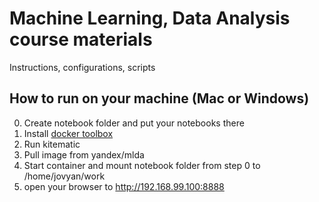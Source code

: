 # Machine Learning, Data Analysis course materials

Instructions, configurations, scripts

## How to run on your machine (Mac or Windows)

0. Create notebook folder and put your notebooks there
1. Install [docker toolbox](https://www.docker.com/products/docker-toolbox)
2. Run kitematic
3. Pull image from yandex/mlda
4. Start container and mount notebook folder from step 0 to /home/jovyan/work
5. open your browser to http://192.168.99.100:8888